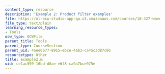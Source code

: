 ```yaml
---
content_type: resource
description: 'Example 2: Product filter examples'
file: https://ol-ocw-studio-app-qa.s3.amazonaws.com/courses/18-327-wavelets-filter-banks-and-applications-spring-2003/ce1ac59916bdd0aee6f8ca9a7bce975e_example2.m
file_type: text/plain
learning_resource_types:
- Tools
ocw_type: OCWFile
parent_title: Tools
parent_type: CourseSection
parent_uid: 4aee0b77-8915-ebce-4ab3-ca45c3d87c06
resourcetype: Other
title: example2.m
uid: ce1ac599-16bd-d0ae-e6f8-ca9a7bce975e
---
```

